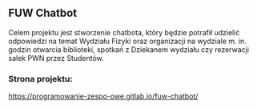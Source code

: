 ## FUW Chatbot

Celem projektu jest stworzenie chatbota, który będzie potrafił 
udzielić odpowiedzi na temat Wydziału Fizyki oraz organizacji na wydziale 
m. in. godzin otwarcia biblioteki, spotkań z Dziekanem wydziału
czy rezerwacji salek PWN przez Studentów. 

### Strona projektu:

https://programowanie-zespo-owe.gitlab.io/fuw-chatbot/
